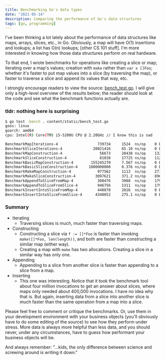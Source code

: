 ```yaml
---
title: Benchmarking Go's data types
date: "2021-05-14"
description: Comparing the performance of Go's data structures
tags: [go, programming]
---
```


I've been thinking a lot lately about the performance of data structures like maps, arrays, slices, etc., in Go. Obviously,
a map will have O(1) insertions and lookups; a list has O(n) lookups; [other CS 101 stuff]. I'm more interested in knowing
how those data structures perform on real hardware.

To that end, I wrote benchmarks for operations like creating a slice or map; iterating over a map's values;
creation with `make` rather than `var x []Foo`; whether it's faster to put map values into a slice (by traversing the map), 
or faster to traverse a slice and append its values that way, etc.

I strongly encourage readers to view the source: [bench_test.go](/static/bench_test.go). I will give only a high-level
overview of the results below; the reader should look at the code and see what the benchmark functions actually are.

### tldr: nothing here is surprising

```bash
$ go test -bench . content/static/bench_test.go
goos: linux
goarch: amd64
cpu: Intel(R) Core(TM) i5-5200U CPU @ 2.20GHz // I know this is sad

BenchmarkMapIterations-4                  739734     1524  ns/op    0 B/op       0 allocs/op
BenchmarkSliceIterations-4              20021416     65.10 ns/op    0 B/op       0 allocs/op
BenchmarkMapConstruction-4                 56673     20438 ns/op    13239 B/op   302 allocs/op
BenchmarkSliceConstruction-4               81038     17725 ns/op    11296 B/op   301 allocs/op
BenchmarkBasicMapConstruction-4        155245270     7.567 ns/op    0 B/op       0 allocs/op
BenchmarkBasicSliceConstruction-4     1000000000     0.376 ns/op    0 B/op       0 allocs/op
BenchmarkMakeMapConstruction-4            977562     1113  ns/op    2712 B/op    2 allocs/op
BenchmarkMakeSliceConstruction-4         3097621     371.2 ns/op    896 B/op     1 allocs/op
BenchmarkAppendToSliceFromMap-4           308476     3988  ns/op    1792 B/op    1 allocs/op
BenchmarkAppendToSliceFromSlice-4         946756     1311  ns/op    1792 B/op    1 allocs/op
BenchmarkInsertIntoSliceFromMap-4         440878     2816  ns/op    0 B/op       0 allocs/op
BenchmarkInsertIntoSliceFromSlice-4      4340052     275.1 ns/op    0 B/op       0 allocs/op
```

### Summary

* Iterating
  * Traversing slices is much, much faster than traversing maps.
* Constructing
  * Constructing a slice via `f := []*Foo` is faster than invoking `make([]*Foo, len(length))`, and both are faster than constructing 
  a similar map (either way).
  * Creating a map with `make` has two allocations. Creating a slice in a similar way has only one.
* Appending
  * Appending to a slice from another slice is faster than appending to a slice from a map.
* Inserting
  * This one was interesting. Notice that it took the benchmark tool about four million invocations to get an answer about slices, where
  maps only needed about 400,000 invocations. I have no idea why that is. But again, inserting data from a slice into another slice
  is much faster than the same operation from a map into a slice.

Please feel free to comment or critique the benchmarks. Or, use them in your development environment with your business objects
(you'll obviously have to do some editing of the source) to see how they perform under stress. More data is always more helpful
than less data, and you should never, under any circumstances, have to guess how performant your business objects will be. 

And always remember: "...kids, the only difference between science and screwing around is writing it down."